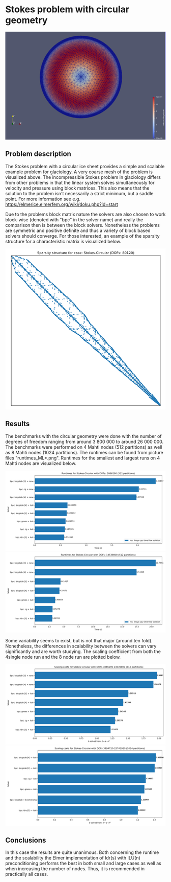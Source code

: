# Stokes problem with circular geometry

![Problem Visualization](https://github.com/ElmerCSC/elmer-linsys/blob/main/results/Stokes-Circular/stokes_circular.png?raw=true)

## Problem description

The Stokes problem with a circular ice sheet provides a simple and scalable example problem for glaciology. A very coarse mesh of the problem is visualized above. The incompressible Stokes problem in glaciology differs from other problems in that the linear system solves simultaneously for velocity and pressure using block matrices. This also means that the solution to the problem isn't necessarily a strict minimum, but a saddle point. For more information see e.g. https://elmerice.elmerfem.org/wiki/doku.php?id=start

Due to the problems block matrix nature the solvers are also chosen to work block-wise (denoted with "bpc" in the solver name) and really the comparison then is between the block solvers. Nonetheless the problems are symmetric and positive definite and thus a variety of block based solvers should converge. For those interested, an example of the sparsity structure for a characteristic matrix is visualized below.

![Sparsity Structure](https://github.com/ElmerCSC/elmer-linsys/blob/main/results/Stokes-Circular/sparsity_structure.png?raw=true)

## Results

The benchmarks with the circular geometry were done with the number of degrees of freedom ranging from around 3 800 000 to around 26 000 000. The benchmarks were performed on 4 Mahti nodes (512 partitions) as well as 8 Mahti nodes (1024 partitions). The runtimes can be found from picture files "runtimes_ML*.png". Runtimes for the smallest and largest runs on 4 Mahti nodes are visualized below.

![Runtimes small](https://github.com/ElmerCSC/elmer-linsys/blob/main/results/Stokes-Circular/runtimes_ML1.png?raw=true)
![Runtimes large](https://github.com/ElmerCSC/elmer-linsys/blob/main/results/Stokes-Circular/runtimes_ML3.png?raw=true)

Some variability seems to exist, but is not that major (around ten fold). Nonetheless, the differences in scalability between the solvers can vary significantly and are worth studying. The scaling coefficient from both the 4single node run and the 8 node run are plotted below.

![Scalability 4 nodes](https://github.com/ElmerCSC/elmer-linsys/blob/main/results//Stokes-Circular/scalability_bar_ML1-3.png?raw=true)
![Scalability 8 nodes](https://github.com/ElmerCSC/elmer-linsys/blob/main/results//Stokes-Circular/scalability_bar_ML1-4_P1024.png?raw=true)

## Conclusions

In this case the results are quite unanimous. Both concerning the runtime and the scalability the Elmer implementation of Idr(s) with ILU(n) preconditioning performs the best in both small and large cases as well as when increasing the number of nodes. Thus, it is recommended in practically all cases.